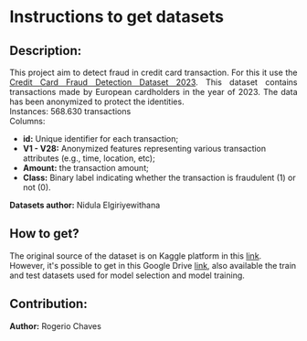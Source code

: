 # Instructions to get datasets

## Description:
<p align="justify">This project aim to detect fraud in credit card transaction. For this it use the <a href="https://www.kaggle.com/datasets/nelgiriyewithana/credit-card-fraud-detection-dataset-2023">Credit Card Fraud Detection Dataset 2023</a>. This dataset contains transactions made by European cardholders in the year of 2023. The data has been anonymized to protect the identities.</br>
Instances: 568.630 transactions</br>
Columns: </br>

- **id:** Unique identifier for each transaction;
- **V1 - V28:** Anonymized features representing various transaction attributes (e.g., time, location, etc);
- **Amount:** the transaction amount;
- **Class:** Binary label indicating whether the transaction is fraudulent (1) or not (0).</p>

**Datasets author:** Nidula Elgiriyewithana

## How to get?

<p>The original source of the dataset is on Kaggle platform in this <a href="https://www.kaggle.com/datasets/nelgiriyewithana/credit-card-fraud-detection-dataset-2023">link</a>. However, it's possible to get in this Google Drive <a href="https://drive.google.com/drive/folders/15ks9XQJaoW2VMPyrwpPyhpLczKQnmAIw?usp=sharing">link</a>, also available the train and test datasets used for model selection and model training.</p>


## Contribution:
<b>Author:</b> Rogerio Chaves
